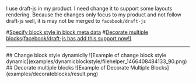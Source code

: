 I use draft-js in my product. I need change it to support some layouts rendering.
Because the changes only focus to my product and not follow draft-js well, it is may not be merged to `facebook/draft-js` 

#[Specify block style in block meta data](#f1)
#[Decorate multiple blocks(facebook/draft-js has add this support now!)](#f2)

--------

<a name="f1"/>
## Change block style dynamiclly
![Example of change block style dynamic](examples/dynamicblockstyle/filehelper_1466408484133_90.png)

<a name="f2"/>
## Decorate multiple blocks 
![Example of Decorate Multiple Blocks](examples/decorateblocks/result.png)
